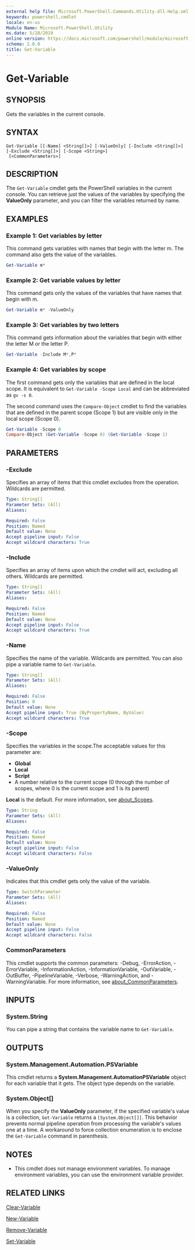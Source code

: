 ```yaml
---
external help file: Microsoft.PowerShell.Commands.Utility.dll-Help.xml
keywords: powershell,cmdlet
locale: en-us
Module Name: Microsoft.PowerShell.Utility
ms.date: 5/28/2019
online version: https://docs.microsoft.com/powershell/module/microsoft.powershell.utility/get-variable?view=powershell-7.x&WT.mc_id=ps-gethelp
schema: 2.0.0
title: Get-Variable
---
```

# Get-Variable

## SYNOPSIS
Gets the variables in the current console.

## SYNTAX

```
Get-Variable [[-Name] <String[]>] [-ValueOnly] [-Include <String[]>] [-Exclude <String[]>] [-Scope <String>]
 [<CommonParameters>]
```

## DESCRIPTION

The `Get-Variable` cmdlet gets the PowerShell variables in the current console.
You can retrieve just the values of the variables by specifying the **ValueOnly** parameter, and you
can filter the variables returned by name.

## EXAMPLES

### Example 1: Get variables by letter

This command gets variables with names that begin with the letter m.
The command also gets the value of the variables.

```powershell
Get-Variable m*
```

### Example 2: Get variable values by letter

This command gets only the values of the variables that have names that begin with m.

```powershell
Get-Variable m* -ValueOnly
```

### Example 3: Get variables by two letters

This command gets information about the variables that begin with either the letter M or the letter
P.

```powershell
Get-Variable -Include M*,P*
```

### Example 4: Get variables by scope

The first command gets only the variables that are defined in the local scope.
It is equivalent to `Get-Variable -Scope Local` and can be abbreviated as `gv -s 0`.

The second command uses the `Compare-Object` cmdlet to find the variables that are defined in the
parent scope (Scope 1) but are visible only in the local scope (Scope 0).

```powershell
Get-Variable -Scope 0
Compare-Object (Get-Variable -Scope 0) (Get-Variable -Scope 1)
```

## PARAMETERS

### -Exclude

Specifies an array of items that this cmdlet excludes from the operation.
Wildcards are permitted.

```yaml
Type: String[]
Parameter Sets: (All)
Aliases:

Required: False
Position: Named
Default value: None
Accept pipeline input: False
Accept wildcard characters: True
```

### -Include

Specifies an array of items upon which the cmdlet will act, excluding all others.
Wildcards are permitted.

```yaml
Type: String[]
Parameter Sets: (All)
Aliases:

Required: False
Position: Named
Default value: None
Accept pipeline input: False
Accept wildcard characters: True
```

### -Name

Specifies the name of the variable.
Wildcards are permitted.
You can also pipe a variable name to `Get-Variable`.

```yaml
Type: String[]
Parameter Sets: (All)
Aliases:

Required: False
Position: 0
Default value: None
Accept pipeline input: True (ByPropertyName, ByValue)
Accept wildcard characters: True
```

### -Scope

Specifies the variables in the scope.The acceptable values for this parameter are:

- **Global**
- **Local**
- **Script**
- A number relative to the current scope (0 through the number of scopes, where 0 is the current
scope and 1 is its parent)

**Local** is the default.
For more information, see [about_Scopes](../Microsoft.PowerShell.Core/About/about_Scopes.md).

```yaml
Type: String
Parameter Sets: (All)
Aliases:

Required: False
Position: Named
Default value: None
Accept pipeline input: False
Accept wildcard characters: False
```

### -ValueOnly

Indicates that this cmdlet gets only the value of the variable.

```yaml
Type: SwitchParameter
Parameter Sets: (All)
Aliases:

Required: False
Position: Named
Default value: None
Accept pipeline input: False
Accept wildcard characters: False
```

### CommonParameters

This cmdlet supports the common parameters: -Debug, -ErrorAction, -ErrorVariable,
-InformationAction, -InformationVariable, -OutVariable, -OutBuffer, -PipelineVariable, -Verbose,
-WarningAction, and -WarningVariable. For more information, see [about_CommonParameters](../Microsoft.PowerShell.Core/About/about_CommonParameters.md).

## INPUTS

### System.String

You can pipe a string that contains the variable name to `Get-Variable`.

## OUTPUTS

### System.Management.Automation.PSVariable

This cmdlet returns a **System.Management.AutomationPSVariable** object for each variable that it
gets. The object type depends on the variable.

### System.Object[]

When you specify the **ValueOnly** parameter, if the specified variable's value is a collection,
`Get-Variable` returns a `[System.Object[]]`. This behavior prevents normal pipeline operation from
processing the variable's values one at a time. A workaround to force collection enumeration is to
enclose the `Get-Variable` command in parenthesis.

## NOTES

- This cmdlet does not manage environment variables. To manage environment variables, you can use
the environment variable provider.

## RELATED LINKS

[Clear-Variable](Clear-Variable.md)

[New-Variable](New-Variable.md)

[Remove-Variable](Remove-Variable.md)

[Set-Variable](Set-Variable.md)
